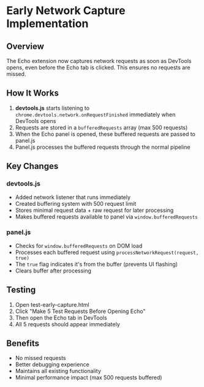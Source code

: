 # Early Network Capture Implementation

## Overview
The Echo extension now captures network requests as soon as DevTools opens, even before the Echo tab is clicked. This ensures no requests are missed.

## How It Works

1. **devtools.js** starts listening to `chrome.devtools.network.onRequestFinished` immediately when DevTools opens
2. Requests are stored in a `bufferedRequests` array (max 500 requests)
3. When the Echo panel is opened, these buffered requests are passed to panel.js
4. Panel.js processes the buffered requests through the normal pipeline

## Key Changes

### devtools.js
- Added network listener that runs immediately
- Created buffering system with 500 request limit
- Stores minimal request data + raw request for later processing
- Makes buffered requests available to panel via `window.bufferedRequests`

### panel.js  
- Checks for `window.bufferedRequests` on DOM load
- Processes each buffered request using `processNetworkRequest(request, true)`
- The `true` flag indicates it's from the buffer (prevents UI flashing)
- Clears buffer after processing

## Testing

1. Open test-early-capture.html
2. Click "Make 5 Test Requests Before Opening Echo"
3. Then open the Echo tab in DevTools
4. All 5 requests should appear immediately

## Benefits
- No missed requests
- Better debugging experience
- Maintains all existing functionality
- Minimal performance impact (max 500 requests buffered)
